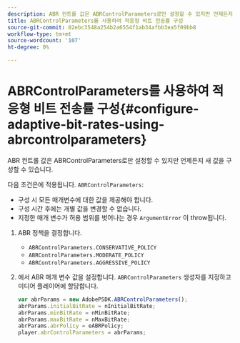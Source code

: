 ```yaml
---
description: ABR 컨트롤 값은 ABRControlParameters로만 설정할 수 있지만 언제든지 새 값을 구성할 수 있습니다.
title: ABRControlParameters를 사용하여 적응형 비트 전송률 구성
source-git-commit: 02ebc3548a254b2a6554f1ab34afbb3ea5f09bb8
workflow-type: tm+mt
source-wordcount: '107'
ht-degree: 0%

---
```


# ABRControlParameters를 사용하여 적응형 비트 전송률 구성{#configure-adaptive-bit-rates-using-abrcontrolparameters}

ABR 컨트롤 값은 ABRControlParameters로만 설정할 수 있지만 언제든지 새 값을 구성할 수 있습니다.

다음 조건은에 적용됩니다. `ABRControlParameters`:

* 구성 시 모든 매개변수에 대한 값을 제공해야 합니다.
* 구성 시간 후에는 개별 값을 변경할 수 없습니다.
* 지정한 매개 변수가 허용 범위를 벗어나는 경우 `ArgumentError` 이 throw됩니다.

1. ABR 정책을 결정합니다.

   * `ABRControlParameters.CONSERVATIVE_POLICY`
   * `ABRControlParameters.MODERATE_POLICY`
   * `ABRControlParameters.AGGRESSIVE_POLICY`

1. 에서 ABR 매개 변수 값을 설정합니다. `ABRControlParameters` 생성자를 지정하고 미디어 플레이어에 할당합니다.

   ```js
   var abrParams = new AdobePSDK.ABRControlParameters(); 
   abrParams.initialBitRate = nInitialBitRate; 
   abrParams.minBitRate = nMinBitRate; 
   abrParams.maxBitRate = nMaxBitRate; 
   abrParams.abrPolicy = eABRPolicy; 
   player.abrControlParameters = abrParams;
   ```

